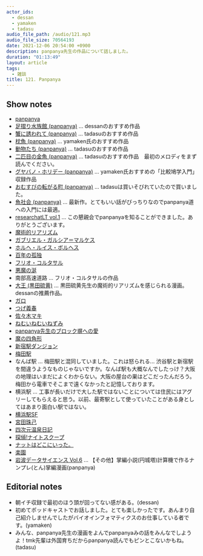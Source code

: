 ```yaml
---
actor_ids:
  - dessan
  - yamaken
  - tadasu
audio_file_path: /audio/121.mp3
audio_file_size: 70564193
date: 2021-12-06 20:54:00 +0900
description: panpanya先生の作品について話しました。
duration: "01:13:49"
layout: article
tags:
  - 雑談
title: 121. Panpanya
---
```


## Show notes
- [panpanya](https://ja.wikipedia.org/wiki/Panpanya)
- [足摺り水族館 (panpanya)](https://www.amazon.co.jp/dp/4907259026) ... dessanのおすすめ作品
- [蟹に誘われて (panpanya)](https://www.amazon.co.jp/dp/B077D3Z5GY/?tag=researchatf04-22) ... tadasuのおすすめ作品
- [枕魚 (panpanya)](https://www.amazon.co.jp/dp/B077ZMYLYM/?tag=researchatf04-22) ... yamaken氏のおすすめ作品
- [動物たち (panpanya)](https://www.amazon.co.jp/dp/B077ZSMKFF/?tag=researchatf04-22) ... tadasuのおすすめ作品
- [二匹目の金魚 (panpanya)](https://www.amazon.co.jp/dp/B0799FX5GK/?tag=researchatf04-22) ... tadasuのおすすめ作品　最初のメロディをまず読んでください。
- [グヤバノ・ホリデー (panpanya)](https://www.amazon.co.jp/dp/B07N383SMS/?tag=researchatf04-22) ... yamaken氏おすすめの「比較鳩学入門」収録作品
- [おむすびの転がる町 (panpanya)](https://www.amazon.co.jp/dp/B086DPMDPS/?tag=researchatf04-22) ... tadasuは買いそびれていたので買いました。
- [魚社会 (panpanya)](https://www.amazon.co.jp/dp/B097QMGBDF/?tag=researchatf04-22) ... 最新作。とてもいい話がびっちりなのでpanpanya道への入門には最適。
- [researchatLT vol.1](https://www.youtube.com/watch?v=kKLt956ieSM&ab_channel=Researchatfm) ... この懇親会でpanpanyaを知ることができました。ありがとうございます。
- [魔術的リアリズム](https://ja.wikipedia.org/wiki/%E3%83%9E%E3%82%B8%E3%83%83%E3%82%AF%E3%83%AA%E3%82%A2%E3%83%AA%E3%82%BA%E3%83%A0)
- [ガブリエル・ガルシア＝マルケス](https://ja.wikipedia.org/wiki/%E3%82%AC%E3%83%96%E3%83%AA%E3%82%A8%E3%83%AB%E3%83%BB%E3%82%AC%E3%83%AB%E3%82%B7%E3%82%A2%EF%BC%9D%E3%83%9E%E3%83%AB%E3%82%B1%E3%82%B9)
- [ホルヘ・ルイス・ボルヘス](https://ja.wikipedia.org/wiki/%E3%83%9B%E3%83%AB%E3%83%98%E3%83%BB%E3%83%AB%E3%82%A4%E3%82%B9%E3%83%BB%E3%83%9C%E3%83%AB%E3%83%98%E3%82%B9)
- [百年の孤独](https://www.amazon.co.jp/dp/4105090119/?tag=researchatf04-22)
- [フリオ・コルタサル](https://ja.wikipedia.org/wiki/%E3%83%95%E3%83%AA%E3%82%AA%E3%83%BB%E3%82%B3%E3%83%AB%E3%82%BF%E3%82%B5%E3%83%AB)
- [悪魔の涎](https://www.amazon.co.jp/dp/4003279018/?tag=researchatf04-22)
- 南部高速道路 ... フリオ・コルタサルの作品
- [大王 (黒田硫黄)](https://www.amazon.co.jp/dp/B07R72PRQX/?tag=researchatf04-22) ... 黒田硫黄先生の魔術的リアリズムを感じられる漫画。dessanの推薦作品。
- [ガロ](https://ja.wikipedia.org/wiki/%E3%82%AC%E3%83%AD_(%E9%9B%91%E8%AA%8C))
- [つげ義春](https://ja.wikipedia.org/wiki/%E3%81%A4%E3%81%92%E7%BE%A9%E6%98%A5)
- [佐々木マキ](https://ja.wikipedia.org/wiki/%E4%BD%90%E3%80%85%E6%9C%A8%E3%83%9E%E3%82%AD/?tag=researchatf04-22)
- [ねむいねむいねずみ](https://www.amazon.co.jp/dp/B00E9RFN70)
- [panpanya先生のブロック塀への愛](https://f.hatena.ne.jp/panpanya/)
- [魔の四角形](https://www.amazon.co.jp/dp/493861829X/?tag=researchatf04-22)
- [新宿駅ダンジョン](https://nlab.itmedia.co.jp/nl/articles/1403/11/news093.html)
- [梅田駅](https://kansai-sanpo.com/ume-d12/)
- なんば駅 … 梅田駅と混同していました。これは怒られる... 渋谷駅と新宿駅を間違うようなものじゃないですか。なんば駅も大概なんでしたっけ？大阪の地理はいまだによくわからない。大阪の屋台の巣はどこだったんだろう。梅田から電車でそこまで遠くなかったと記憶しております。
- 横浜駅 … 工事が長いだけで大した駅ではないことについては住民にはアグリーしてもらえると思う。以前、最寄駅として使っていたことがある身としてはあまり面白い駅ではない。
- [横浜駅SF](https://www.amazon.co.jp/dp/B01N0SE683/?tag=researchatf04-22)
- [宮田珠己](https://ja.wikipedia.org/wiki/%E5%AE%AE%E7%94%B0%E7%8F%A0%E5%B7%B1)
- [四次元温泉日記](https://www.amazon.co.jp/dp/4480432388/?tag=researchatf04-22)
- [探偵!ナイトスクープ](https://www.asahi.co.jp/knight-scoop/)
- [ナットはどこにいった。](https://twitter.com/researchat_fm/status/1452274353111019527)
- [楽園](https://www.hakusensha.co.jp/rakuen/vol37/)
- [岩波データサイエンス Vol.6](https://www.amazon.co.jp/dp/4000298569/?tag=researchatf04-22) ... 【その他】掌編小説(円城塔)計算機で作るナンプレ(とん)掌編漫画(panpanya)

## Editorial notes
- 朝イチ収録で最初のほう頭が回ってない感がある。(dessan)
- 初めてポッドキャストでお話しました。とても楽しかったです。あんまり自己紹介しませんでしたがバイオインフォマティクスのお仕事している者です。(yamaken)
- みんな、panpanya先生の漫画をよんでpanpanyaみの話をみんなでしようよ！tmk先輩は外国育ちだからpanpanya読んでもピンとこないかもね。(tadasu)



